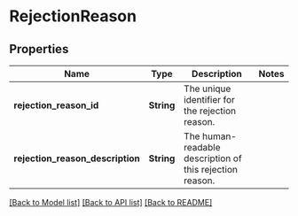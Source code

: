 # RejectionReason

## Properties

Name | Type | Description | Notes
------------ | ------------- | ------------- | -------------
**rejection_reason_id** | **String** | The unique identifier for the rejection reason. | 
**rejection_reason_description** | **String** | The human-readable description of this rejection reason. | 

[[Back to Model list]](../README.md#documentation-for-models) [[Back to API list]](../README.md#documentation-for-api-endpoints) [[Back to README]](../README.md)


